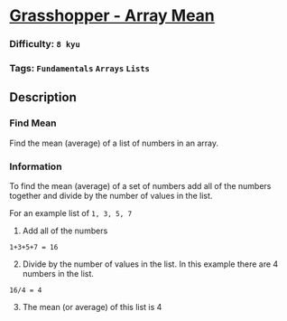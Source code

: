 # [Grasshopper - Array Mean](https://www.codewars.com/kata/55d277882e139d0b6000005d)

### Difficulty: `8 kyu`

### Tags: `Fundamentals` `Arrays` `Lists`

## Description

### Find Mean
Find the mean (average) of a list of numbers in an array.

### Information
To find the mean (average) of a set of numbers add all of the numbers together and divide by the number of values in the list.

For an example list of `1, 3, 5, 7`

1. Add all of the numbers

```
1+3+5+7 = 16
```

2. Divide by the number of values in the list. In this example there are 4 numbers in the list.

```
16/4 = 4
```

3. The mean (or average) of this list is 4

